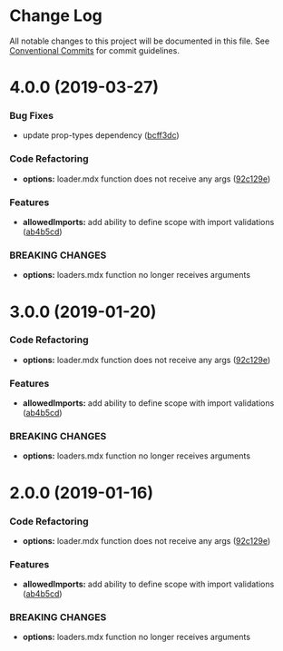 # Change Log

All notable changes to this project will be documented in this file.
See [Conventional Commits](https://conventionalcommits.org) for commit guidelines.

# 4.0.0 (2019-03-27)

### Bug Fixes

- update prop-types dependency ([bcff3dc](https://github.com/buz-zard/gatsby-mdx/commit/bcff3dc))

### Code Refactoring

- **options:** loader.mdx function does not receive any args ([92c129e](https://github.com/buz-zard/gatsby-mdx/commit/92c129e))

### Features

- **allowedImports:** add ability to define scope with import validations ([ab4b5cd](https://github.com/buz-zard/gatsby-mdx/commit/ab4b5cd))

### BREAKING CHANGES

- **options:** loaders.mdx function no longer receives arguments

# 3.0.0 (2019-01-20)

### Code Refactoring

- **options:** loader.mdx function does not receive any args ([92c129e](https://github.com/buz-zard/gatsby-mdx/commit/92c129e))

### Features

- **allowedImports:** add ability to define scope with import validations ([ab4b5cd](https://github.com/buz-zard/gatsby-mdx/commit/ab4b5cd))

### BREAKING CHANGES

- **options:** loaders.mdx function no longer receives arguments

# 2.0.0 (2019-01-16)

### Code Refactoring

- **options:** loader.mdx function does not receive any args ([92c129e](https://github.com/buz-zard/gatsby-mdx/commit/92c129e))

### Features

- **allowedImports:** add ability to define scope with import validations ([ab4b5cd](https://github.com/buz-zard/gatsby-mdx/commit/ab4b5cd))

### BREAKING CHANGES

- **options:** loaders.mdx function no longer receives arguments
